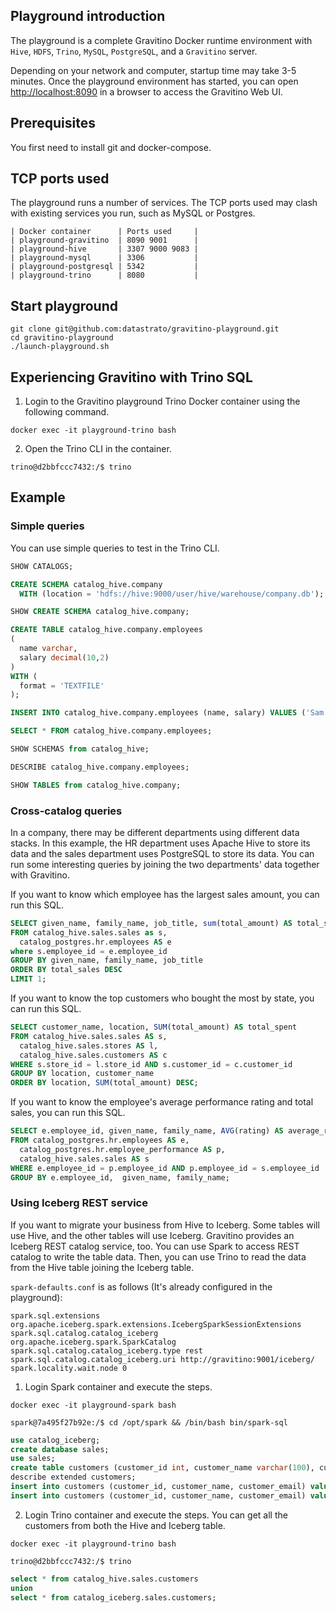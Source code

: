 <!--
  Copyright 2023 Datastrato Pvt Ltd.
  This software is licensed under the Apache License version 2.
-->

## Playground introduction

The playground is a complete Gravitino Docker runtime environment with `Hive`, `HDFS`, `Trino`, `MySQL`, `PostgreSQL`, and a `Gravitino` server.

Depending on your network and computer, startup time may take 3-5 minutes. Once the playground environment has started, you can open <http://localhost:8090> in a browser to access the Gravitino Web UI.

## Prerequisites

You first need to install git and docker-compose.

## TCP ports used

The playground runs a number of services. The TCP ports used may clash with existing services you run, such as MySQL or Postgres.

    | Docker container      | Ports used     |
    | playground-gravitino  | 8090 9001      |
    | playground-hive       | 3307 9000 9083 |
    | playground-mysql      | 3306           |
    | playground-postgresql | 5342           |
    | playground-trino      | 8080           |

## Start playground

```shell
git clone git@github.com:datastrato/gravitino-playground.git
cd gravitino-playground
./launch-playground.sh
```

## Experiencing Gravitino with Trino SQL

1. Login to the Gravitino playground Trino Docker container using the following command.

```shell
docker exec -it playground-trino bash
````

2. Open the Trino CLI in the container.

```shell
trino@d2bbfccc7432:/$ trino
```

## Example

### Simple queries

You can use simple queries to test in the Trino CLI.

```SQL
SHOW CATALOGS;

CREATE SCHEMA catalog_hive.company
  WITH (location = 'hdfs://hive:9000/user/hive/warehouse/company.db');

SHOW CREATE SCHEMA catalog_hive.company;

CREATE TABLE catalog_hive.company.employees
(
  name varchar,
  salary decimal(10,2)
)
WITH (
  format = 'TEXTFILE'
);

INSERT INTO catalog_hive.company.employees (name, salary) VALUES ('Sam Evans', 55000);

SELECT * FROM catalog_hive.company.employees;

SHOW SCHEMAS from catalog_hive;

DESCRIBE catalog_hive.company.employees;

SHOW TABLES from catalog_hive.company;
```

### Cross-catalog queries

In a company, there may be different departments using different data stacks. In this example, the HR department uses Apache Hive to store its data and the sales department uses PostgreSQL to store its data. You can run some interesting queries by joining the two departments' data together with Gravitino.

If you want to know which employee has the largest sales amount, you can run this SQL.

```SQL
SELECT given_name, family_name, job_title, sum(total_amount) AS total_sales
FROM catalog_hive.sales.sales as s,
  catalog_postgres.hr.employees AS e
where s.employee_id = e.employee_id
GROUP BY given_name, family_name, job_title
ORDER BY total_sales DESC
LIMIT 1;
```

If you want to know the top customers who bought the most by state, you can run this SQL.

```SQL
SELECT customer_name, location, SUM(total_amount) AS total_spent
FROM catalog_hive.sales.sales AS s,
  catalog_hive.sales.stores AS l,
  catalog_hive.sales.customers AS c
WHERE s.store_id = l.store_id AND s.customer_id = c.customer_id
GROUP BY location, customer_name
ORDER BY location, SUM(total_amount) DESC;
```

If you want to know the employee's average performance rating and total sales, you can run this SQL.

```SQL
SELECT e.employee_id, given_name, family_name, AVG(rating) AS average_rating,  SUM(total_amount) AS total_sales
FROM catalog_postgres.hr.employees AS e,
  catalog_postgres.hr.employee_performance AS p,
  catalog_hive.sales.sales AS s
WHERE e.employee_id = p.employee_id AND p.employee_id = s.employee_id
GROUP BY e.employee_id,  given_name, family_name;
```

### Using Iceberg REST service

If you want to migrate your business from Hive to Iceberg. Some tables will use Hive, and the other tables will use Iceberg.
Gravitino provides an Iceberg REST catalog service, too. You can use Spark to access REST catalog to write the table data.
Then, you can use Trino to read the data from the Hive table joining the Iceberg table.

`spark-defaults.conf` is as follows (It's already configured in the playground):

```text
spark.sql.extensions org.apache.iceberg.spark.extensions.IcebergSparkSessionExtensions
spark.sql.catalog.catalog_iceberg org.apache.iceberg.spark.SparkCatalog
spark.sql.catalog.catalog_iceberg.type rest
spark.sql.catalog.catalog_iceberg.uri http://gravitino:9001/iceberg/
spark.locality.wait.node 0
```

1. Login Spark container and execute the steps.

```shell
docker exec -it playground-spark bash
```

```shell
spark@7a495f27b92e:/$ cd /opt/spark && /bin/bash bin/spark-sql 
```

```SQL
use catalog_iceberg;
create database sales;
use sales;
create table customers (customer_id int, customer_name varchar(100), customer_email varchar(100));
describe extended customers;    
insert into customers (customer_id, customer_name, customer_email) values (11,'Rory Brown','rory@123.com');
insert into customers (customer_id, customer_name, customer_email) values (12,'Jerry Washington','jerry@dt.com');
```

2. Login Trino container and execute the steps.
You can get all the customers from both the Hive and Iceberg table.

```shell
docker exec -it playground-trino bash
```

```shell
trino@d2bbfccc7432:/$ trino  
```

```SQL
select * from catalog_hive.sales.customers
union
select * from catalog_iceberg.sales.customers;
```
